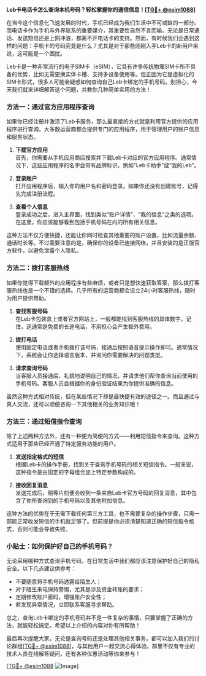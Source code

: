 **Leb卡电话卡怎么查询本机号码？轻松掌握你的通信信息！[[TG💪+ @esim1088](https://t.me/s/esim1088)]**

在当今这个信息化飞速发展的时代，手机已经成为我们生活中不可或缺的一部分。而电话卡作为手机与外界联系的重要媒介，其重要性自然不言而喻。无论是日常通话、发送短信还是上网冲浪，都离不开电话卡的支持。然而，有时候我们会遇到这样的问题：手机卡的号码究竟是什么？尤其是对于那些刚刚入手Leb卡的新用户来说，这可能是一个困扰。

Leb卡是一种非常流行的电子SIM卡（eSIM），它具有许多传统物理SIM卡所不具备的优势，比如无需更换实体卡槽、支持多设备使用等。但正因为它是虚拟化的SIM卡形式，很多人可能会疑惑如何查询自己Leb卡绑定的手机号码。别担心，今天我们就来详细解答这个问题，并教你几种简单实用的方法！

### 方法一：通过官方应用程序查询

如果你已经注册并激活了Leb卡服务，那么最直接的方式就是利用官方提供的应用程序进行查询。大多数运营商都会提供专门的应用程序，用于管理用户的账户信息和服务状态。

1. **下载官方应用**  
   首先，你需要从手机应用商店搜索并下载Leb卡对应的官方应用程序。通常情况下，这些应用程序的名字会带有品牌标识，例如“Leb卡助手”或“我的Leb”。

2. **登录账户**  
   打开应用程序后，输入你的用户名和密码登录。如果你还没有创建账号，记得先完成注册流程。

3. **查看个人信息**  
   登录成功之后，进入主界面，找到类似“账户详情”、“我的信息”之类的选项。在这里，你应该能够看到包括手机号码在内的所有相关信息。

这种方法不仅方便快捷，还能让你同时检查其他重要的账户设置，比如流量余额、通话时长等。不过需要注意的是，确保你的设备已连接网络，并且安装的是正版官方软件，以避免泄露个人隐私。

### 方法二：拨打客服热线

如果你觉得下载额外的应用程序有些麻烦，或者只是想快速获取答案，那么拨打客服热线也是一个不错的选择。几乎所有的运营商都会设立24小时客服热线，随时为用户提供帮助。

1. **查找客服号码**  
   在Leb卡包装盒上或者官方网站上，一般都能找到客服热线的具体数字。记住，这通常是免费的长途电话，不用担心会产生额外费用。

2. **拨打电话**  
   使用固定电话或者手机拨打该号码，接通后按照语音提示操作即可。通常情况下，系统会让你选择语言版本，并询问你需要解决的问题类型。

3. **请求查询号码**  
   当客服人员接通后，礼貌地说明自己的情况，并请求他们帮你查询当前使用的手机号码。客服人员会根据你的身份验证结果为你提供准确的信息。

虽然这种方式相对传统，但在某些情况下却是最快捷有效的途径之一。而且通过与真人交流，还可以顺便咨询一下其他相关的业务知识哦！

### 方法三：通过短信指令查询

除了上述两种方法外，还有一种更为简便的方式——利用短信指令来查询。这种方式适用于那些已经开通了特定服务功能的用户。

1. **发送指定格式的短信**  
   根据Leb卡的操作手册，找到关于查询手机号码的相关短信指令。一般来说，这种指令是由固定的字母组合加上特定参数构成的。

2. **接收回复消息**  
   发送完成后，稍等片刻便会收到一条来自Leb卡官方号码的回复消息，其中包含了你所查询到的手机号码以及其他附加信息。

这种方法的优势在于无需下载任何第三方工具，也不需要复杂的操作步骤，只需一部能正常收发短信的手机就足够了。但前提是你必须清楚知道正确的短信指令格式，否则可能会导致失败。

### 小贴士：如何保护好自己的手机号码？

无论采用哪种方式查询手机号码，在日常生活中我们都应该注意保护好自己的隐私安全。以下几点建议供参考：

- 不要随意将手机号码透露给陌生人；
- 对于陌生来电保持警惕，尤其是涉及资金转账的要求；
- 定期修改账户密码，增强账户安全性；
- 若发现异常情况，立即联系客服寻求帮助。

总之，查询Leb卡绑定的手机号码并不是一件复杂的事情，只要掌握了正确的方法，就能轻松搞定。希望以上介绍的内容对你有所帮助！

最后再次提醒大家，无论是查询号码还是处理其他相关事务，都可以加入我们的讨论群组[[TG💪+ @esim1088](https://t.me/s/esim1088)]，与其他用户一起交流心得体验。群里不仅有专业的技术人员在线解答疑问，还有各种优惠活动等你来参与！

[[TG💪+ @esim1088](https://t.me/s/esim1088) ![Image](https://i.postimg.cc/4NQfJmqS/Snipaste-2025-05-13-00-14-12.png)]